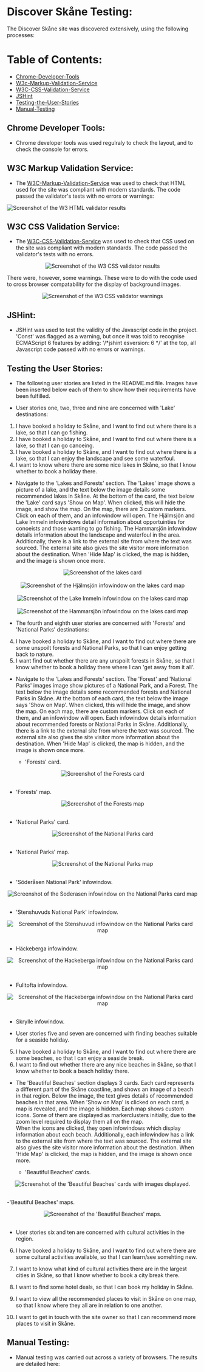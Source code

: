 # Discover Skåne Testing:

The Discover Skåne site was discovered extensively, using the following processes:

# Table of Contents:

- [Chrome-Developer-Tools](#chrome-developer-tools)
- [W3c-Markup-Validation-Service](#W3C-markup-validation-service)
- [W3C-CSS-Validation-Service](#W3C-markup-validation-service)
- [JSHint](#jshint)
- [Testing-the-User-Stories](#testing-the-user-stories)
- [Manual-Testing](#manual-testing)
## Chrome Developer Tools:

- Chrome developer tools was used regulraly to check the layout, and to check the console for errors.

## W3C Markup Validation Service:

- The [W3C-Markup-Validation-Service](https://validator.w3.org/) was used to check that HTML used for the site was compliant with modern standards.
The code passed the validator's tests with no errors or warnings:

<img src="assets/images/readme-images/html-validator-w3c-results.jpg" alt="Screenshot of the W3 HTML validator results">

## W3C CSS Validation Service: 

- The [W3C-CSS-Validation-Service](https://jigsaw.w3.org/) was used to check that CSS used on the site was compliant with modern standards. The code passed the 
validator's tests with no errors. 

<div align="center">
    <img src="assets/images/readme-images/w3c-css-validator.jpg" alt="Screenshot of the W3 CSS validator results">
</div>

There were, however, some warnings. These were to do with the code used to cross browser compatability for the display of background images.

<div align="center">
    <img src="assets/images/readme-images/w3c-css-validator-warnings.jpg" alt="Screenshot of the W3 CSS validator warnings">
</div>

## JSHint:

- JSHint was used to test the validity of the Javascript code in the project. 'Const' was flagged as a warning, but once it was told to
recognise ECMAScript 6 features by adding: '/*jshint esversion: 6 */' at the top, all Javascript code passed with no errors or warnings. 

## Testing the User Stories:

- The following user stories are listed in the README.md file. Images have been inserted below each of them to show how their requirements 
have been fulfilled.

- User stories one, two, three and nine are concerned with 'Lake' destinations:

1. I have booked a holiday to Skåne, and I want to find out where there is a lake, so that I can go fishing.
2. I have booked a holiday to Skåne, and I want to find out where there is a lake, so that I can go canoeing.
3. I have booked a holiday to Skåne, and I want to find out where there is a lake, so that I can enjoy the landscape and see some waterfoul.
9. I want to know where there are some nice lakes in Skåne, so that I know whether to book a holiday there. 

- Navigate to the 'Lakes and Forests' section. The 'Lakes' image shows a picture of a lake, and the text below the image details some recommended lakes in Skåne. 
At the bottom of the card, the text below the 'Lake' card says 'Show on Map'. When clicked, this will hide the image, and show the 
map. On the map, there are 3 custom markers. Click on each of them, and an infowindow will open. The Hjälmsjön and Lake Immeln infowindows detail information about 
opportuinties for conoeists and those wanting to go fishing. The Hammarsjön infowindow details information about the landscape and waterfoul in the area.  Additionally, there is a link to the external site from where the text was sourced. 
The external site also gives the site visitor more information about the destination. When 'Hide Map' is clicked, the map is hidden, and the image is shown once more.

<div align="center">
    <img src="assets/images/readme-images/lakes-card-screenshot.jpg" alt="Screenshot of the lakes card">
</div><br>

<div align="center">
    <img src="assets/images/readme-images/lakes-map-screenshot-infowindow1.jpg" alt="Screenshot of the Hjälmsjön infowindow on the lakes card map">
</div><br>

<div align="center">
    <img src="assets/images/readme-images/lakes-map-screenshot-infowindow2.jpg" alt="Screenshot of the Lake Immeln infowindow on the lakes card map">
</div><br>

<div align="center">
    <img src="assets/images/readme-images/lakes-map-screenshot-infowindow3.jpg" alt="Screenshot of the Hammarsjön infowindow on the lakes card map">
</div>

- The fourth and eighth user stories are concerned with 'Forests' and 'National Parks' destinations:

4. I have booked a holiday to Skåne, and I want to find out where there are some unspoilt forests and National Parks, so that I can enjoy getting back to nature.
8. I want find out whether there are any unspoilt forests in Skåne, so that I know whether to book a holiday there where I can 'get away from it all'. 

- Navigate to the 'Lakes and Forests' section. The 'Forest' and 'National Parks' images image show pictures of a National Park, and a Forest. The text below the 
image details some recommended forests and National Parks in Skåne. At the bottom of each card, the text below the image says 'Show on Map'. When clicked, this will 
hide the image, and show the map. On each map, there are custom markers. Click on each of them, and an infowindow will open. Each infowindow details information about 
recommended forests or National Parks in Skåne. Additionally, there is a link to the external site from where the text was sourced. 
The external site also gives the site visitor more information about the destination. When 'Hide Map' is clicked, the map is hidden, and the image is shown once more.

  - 'Forests' card.

<div align="center">
    <img src="assets/images/readme-images/forests-card-screenshot.jpg" alt="Screenshot of the Forests card">
</div><br>

  - 'Forests' map.

<div align="center">
    <img src="assets/images/readme-images/forests-map-screenshot.jpg" alt="Screenshot of the Forests map">
</div><br>

  - 'National Parks' card.

<div align="center">
    <img src="assets/images/readme-images/national-parks-card-screenshot.jpg" alt="Screenshot of the National Parks card">
</div><br>
  
  - 'National Parks' map.

  <div align="center">
    <img src="assets/images/readme-images/national-parks-map-screenshot.jpg" alt="Screenshot of the National Parks map">
</div><br>

  - 'Sö‎deråsen National Park' infowindow.

<div align="center">
    <img src="assets/images/readme-images/soderasen-infowindow.jpg" alt="Screenshot of the Soderasen infowindow on the National Parks card map">
</div><br>

  - 'Stenshuvuds National Park' infowindow.

<div align="center">
    <img src="assets/images/readme-images/stenshuvud-infowindow.jpg" alt="Screenshot of the Stenshuvud infowindow on the National Parks card map">
</div><br>

  - Häckeberga infowindow.

<div align="center">
    <img src="assets/images/readme-images/hackeberga-infowindow.jpg" alt="Screenshot of the Hackeberga infowindow on the National Parks card map">
</div><br>

  - Fulltofta infowindow.

  <div align="center">
    <img src="assets/images/readme-images/hackeberga-infowindow.jpg" alt="Screenshot of the Hackeberga infowindow on the National Parks card map">
</div><br>

  - Skrylle infowindow.

- User stories five and seven are concerned with finding beaches suitable for a seaside holiday. 

5. I have booked a holiday to Skåne, and I want to find out where there are some beaches, so that I can enjoy a seaside break.
7. I want to find out whether there are any nice beaches in Skåne, so that I know whether to book a beach holiday there.

- The 'Beautiful Beaches' section displays 3 cards. Each card represents a different part of the Skåne coastline, and shows an image of a beach in that region.
Below the image, the text gives details of recommended beaches in that area. When 'Show on Map' is clicked on each card, a map is revealed, and the image is hidden. 
Each map shows custom icons. Some of them are displayed as markerclusters initially, due to the zoom level required to display them all on the map.  
When the icons are clicked, they open infowindows which display information about each beach. Additionally, each infowindow has a link to the external site from where the text was sourced. 
The external site also gives the site visitor more information about the destination. When 'Hide Map' is clicked, the map is hidden, and the image is shown once more.
  
  - 'Beautiful Beaches' cards.

<div align="center">
    <img src="assets/images/readme-images/beach-cards-screenshot.jpg" alt="Screenshot of the 'Beautiful Beaches' cards with images displayed.">
</div><br>

  -'Beautiful Beaches' maps.

<div align="center">
    <img src="assets/images/readme-images/beach-cards-maps.jpg" alt="Screenshot of the 'Beautiful Beaches' maps.">
</div><br>

- User stories six and ten are concerned with cultural activities in the region.

6. I have booked a holiday to Skåne, and I want to find out where there are some cultural activities available, so that I can learn/see somehting new.
10. I want to know what kind of cultural activities there are in the largest cities in Skåne, so that I know whether to book a city break there.



11. I want to find some hotel deals, so that I can book my holiday in Skåne.
12. I want to view all the recommended places to visit in Skåne on one map, so that I know where they all are in relation to one another.
13. I want to get in touch with the site owner so that I can recommend more places to visit in Skåne.

## Manual Testing:

- Manual testing was carried out across a variety of browsers. The results are detailed here: 